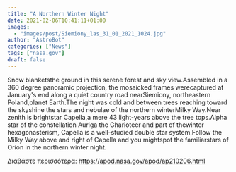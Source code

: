 ```yaml
---
title: "A Northern Winter Night"
date: 2021-02-06T10:41:11+01:00
images:
  - "images/post/Siemiony_las_31_01_2021_1024.jpg"
author: "AstroBot"
categories: ["News"]
tags: ["nasa.gov"]
draft: false
---
```


Snow blanketsthe ground in this serene forest and sky view.Assembled in a 360 degree panoramic projection, the mosaicked frames werecaptured at January's end along a quiet country road nearSiemiony, northeastern Poland,planet Earth.The night was cold and between trees reaching toward the skyshine the stars and nebulae of the northern winterMilky Way.Near zenith is brightstar Capella,a mere 43 light-years above the tree tops.Alpha star of the constellation Auriga the Charioteer and part of thewinter hexagonasterism, Capella is a well-studied double star system.Follow the Milky Way above and right of Capella and you mightspot the familiarstars of Orion in the northern winter night.

Διαβάστε περισσότερα: https://apod.nasa.gov/apod/ap210206.html
